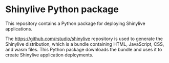 Shinylive Python package
========================

This repository contains a Python package for deploying Shinylive applications.

The https://github.com/rstudio/shinylive repository is used to generate the Shinylive distribution, which is a bundle containing HTML, JavaScript, CSS, and wasm files. This Python package downloads the bundle and uses it to create Shinylive application deployments.
